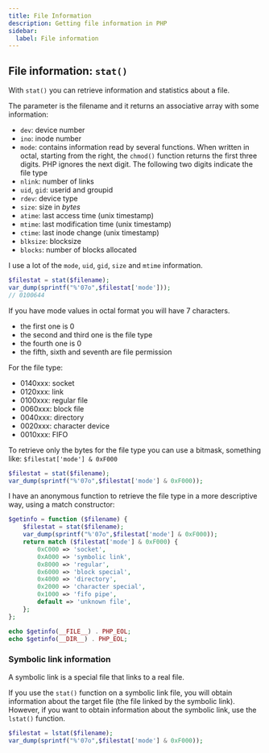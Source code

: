 ```yaml
---
title: File Information
description: Getting file information in PHP
sidebar:
  label: File information
---
```


## File information: `stat()`
With `stat()` you can retrieve information and statistics about a file.

The parameter is the filename and it returns an associative array with some information:

- `dev`: device number
- `ino`: inode number
- `mode`: contains information read by several functions. When written in octal, starting from the right, the `chmod()` function returns the first three digits. PHP ignores the next digit. The following two digits indicate the file type
- `nlink`: number of links
- `uid`, `gid`: userid and groupid
- `rdev`: device type
- `size`: size in *bytes*
- `atime`: last access time (unix timestamp)
- `mtime`: last modification time (unix timestamp)
- `ctime`: last inode change (unix timestamp)
- `blksize`: blocksize
- `blocks`: number of blocks allocated

I use a lot of the `mode`, `uid`, `gid`, `size` and `mtime` information.

```php
$filestat = stat($filename);
var_dump(sprintf("%'07o",$filestat['mode']));
// 0100644
```

If you have mode values in octal format you will have 7 characters.

- the first one is 0
- the second and third one is the file type
- the fourth one is 0
- the fifth, sixth and seventh are file permission

For the file type:

- 0140xxx: socket
- 0120xxx: link
- 0100xxx: regular file
- 0060xxx: block file
- 0040xxx: directory
- 0020xxx: character device
- 0010xxx: FIFO

To retrieve only the bytes for the file type you can use a bitmask, something like: `$filestat['mode'] & 0xF000`

```php
$filestat = stat($filename);
var_dump(sprintf("%'07o",$filestat['mode'] & 0xF000));
```

I have an anonymous function to retrieve the file type in a more descriptive way, using a match constructor:

```php
$getinfo = function ($filename) {
    $filestat = stat($filename);
    var_dump(sprintf("%'07o",$filestat['mode'] & 0xF000));
    return match ($filestat['mode'] & 0xF000) {
        0xC000 => 'socket',
        0xA000 => 'symbolic link',
        0x8000 => 'regular',
        0x6000 => 'block special',
        0x4000 => 'directory',
        0x2000 => 'character special',
        0x1000 => 'fifo pipe',
        default => 'unknown file',
    };
};

echo $getinfo(__FILE__) . PHP_EOL;
echo $getinfo(__DIR__) . PHP_EOL;
```

### Symbolic link information

A symbolic link is a special file that links to a real file.

If you use the `stat()` function on a symbolic link file, you will obtain information about the target file (the file linked by the symbolic link). However, if you want to obtain information about the symbolic link, use the `lstat()` function.

```php
$filestat = lstat($filename);
var_dump(sprintf("%'07o",$filestat['mode'] & 0xF000));
```
